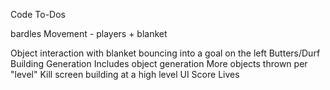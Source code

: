 Code To-Dos

bardles
  Movement - players + blanket

  Object interaction with blanket
	  bouncing into a goal on the left
Butters/Durf
  Building Generation
	  Includes object generation
	  More objects thrown per "level"
		  Kill screen building at a high level
  UI
	  Score
	  Lives
